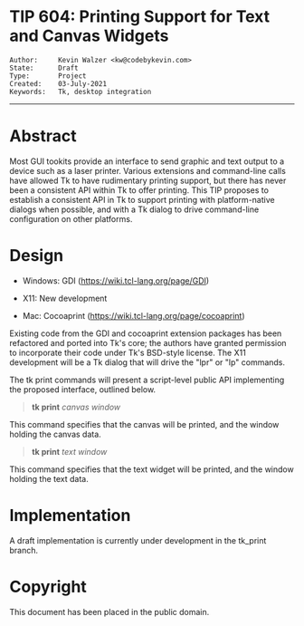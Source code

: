 # TIP 604: Printing Support for Text and Canvas Widgets
	Author:		Kevin Walzer <kw@codebykevin.com>
	State:		Draft
	Type:		Project
	Created:	03-July-2021	
	Keywords:	Tk, desktop integration
-----

# Abstract

Most GUI tookits provide an interface to send graphic and text output to a device such as a laser printer. Various extensions and command-line calls have allowed Tk to have rudimentary printing support, but there has never been a consistent API within Tk to offer printing. This TIP proposes to establish a consistent API in Tk to support printing with platform-native dialogs when possible, and with a Tk dialog to drive command-line configuration on other platforms.

# Design

 * Windows: GDI (https://wiki.tcl-lang.org/page/GDI)

 * X11: New development

 * Mac: Cocoaprint (https://wiki.tcl-lang.org/page/cocoaprint)

Existing code from the GDI and cocoaprint extension packages has been refactored and ported into Tk's core; the authors have granted permission to incorporate their code under Tk's BSD-style license. The X11 development will be a Tk dialog that will drive the "lpr" or "lp" commands.

The tk print commands will present a script-level public API implementing the proposed interface, outlined below.


 > **tk print** _canvas_ _window_ 

This command specifies that the canvas will be printed, and the window holding the canvas data.

> **tk print** _text_ _window_ 

This command specifies that the text widget will be printed, and the window holding the text data.


# Implementation 

A draft implementation is currently under development in the tk_print branch.

# Copyright

This document has been placed in the public domain.
